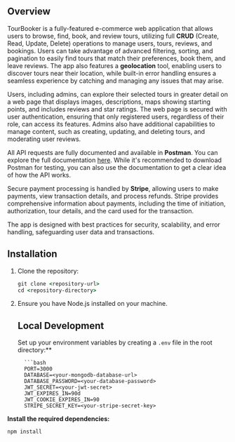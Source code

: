 ## Overview
TourBooker is a fully-featured e-commerce web application that allows users to browse, find, book, and review tours, utilizing full **CRUD** (Create, Read, Update, Delete) operations to manage users, tours, reviews, and bookings. Users can take advantage of advanced filtering, sorting, and pagination to easily find tours that match their preferences, book them, and leave reviews. The app also features a **geolocation** tool, enabling users to discover tours near their location, while built-in error handling ensures a seamless experience by catching and managing any issues that may arise.

Users, including admins, can explore their selected tours in greater detail on a web page that displays images, descriptions, maps showing starting points, and includes reviews and star ratings. The web page is secured with user authentication, ensuring that only registered users, regardless of their role, can access its features. Admins also have additional capabilities to manage content, such as creating, updating, and deleting tours, and moderating user reviews.

All API requests are fully documented and available in **Postman**. You can explore the full documentation [here](https://documenter.getpostman.com/view/38510958/2sAXxMfDTK#a79bb063-8e77-4261-9a3b-4c97fdfefc73). While it's recommended to download Postman for testing, you can also use the documentation to get a clear idea of how the API works.

Secure payment processing is handled by **Stripe**, allowing users to make payments, view transaction details, and process refunds. Stripe provides comprehensive information about payments, including the time of initiation, authorization, tour details, and the card used for the transaction.

The app is designed with best practices for security, scalability, and error handling, safeguarding user data and transactions.

## Installation

1. Clone the repository:
   ```cmd
   git clone <repository-url>
   cd <repository-directory>
2. Ensure you have Node.js installed on your machine.




      ## Local Development
      
      Set up your environment variables by creating a `.env` file in the root directory:**
      
         ```bash
         PORT=3000
         DATABASE=<your-mongodb-database-url>
         DATABASE_PASSWORD=<your-database-password>
         JWT_SECRET=<your-jwt-secret>
         JWT_EXPIRES_IN=90d
         JWT_COOKIE_EXPIRES_IN=90
         STRIPE_SECRET_KEY=<your-stripe-secret-key>
**Install the required dependencies:**
   ```bash
   npm install


     
  
